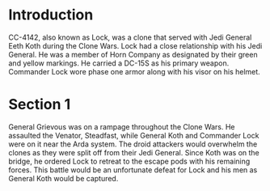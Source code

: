 # Introduction
CC-4142, also known as Lock, was a clone that served with Jedi General Eeth Koth during the Clone Wars.
Lock had a close relationship with his Jedi General.
He was a member of Horn Company as designated by their green and yellow markings.
He carried a DC-15S as his primary weapon.
Commander Lock wore phase one armor along with his visor on his helmet.

# Section 1
General Grievous was on a rampage throughout the Clone Wars.
He assaulted the Venator, Steadfast, while General Koth and Commander Lock were on it near the Arda system.
The droid attackers would overwhelm the clones as they were split off from their Jedi General.
Since Koth was on the bridge, he ordered Lock to retreat to the escape pods with his remaining forces.
This battle would be an unfortunate defeat for Lock and his men as General Koth would be captured.